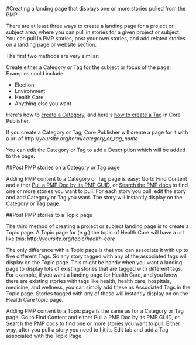 #Creating a landing page that displays one or more stories pulled from the PMP

There are at least three ways to create a landing page for a project or subject area, where you can pull in stories for a given project or subject. You can pull in PMP stories, post your own stories, and add related stories on a landing page or website section. 

The first two methods are very similar:

Create either a Category or Tag for the subject or focus of the page. Examples could include:

* Election
* Environment
* Health Care
* Anything else you want
 
Here's how to [create a Category](http://digitalservices.npr.org/post/how-create-category), and here's [how to create a Tag](http://digitalservices.npr.org/post/how-create-tag) in Core Publisher.

If you create a Category or Tag, Core Publisher will create a page for it with a url of http://*yoursite*.org/term/*category_or_tag_name*. 

You can edit the Category or Tag to add a Description which will be added to the page.

##Post PMP stories on a Category or Tag page

Adding PMP content to a Category or Tag page is easy: Go to Find Content and either [Pull a PMP Doc by its PMP GUID](/pulling-pmp-content-into-core-publisher.md#if-you-know-the-guid-of-a-specific-pmp-story-you-want), or [Search the PMP docs](/pulling-pmp-content-into-core-publisher.md#if-you-dont-know-the-guid-of-a-specific-pmp-story-search-the-pmp) to find one or more stories you want to pull. For each story you pull, edit the story and add Category or Tag you want. The story will instantly display on the Category or Tag page.

##Post PMP stories to a Topic page

The third method of creating a project or subject landing page is to create a Topic page. A Topic page for (e.g.) the topic of Health Care will have a url like this: http://*yoursite*.org/topic/*health-care*

The only difference with a Topic page is that you can associate it with up to five different Tags. So any story tagged with any of the associated tags will display on the Topic page. This might be handy when you want a landing page to display lots of existing stories that are tagged with different tags. For example, if you want a landing page for Health Care, and you know there are existing stories with tags like health, health care, hospitals, medicine, and wellness, you can simply add these as Associated Tags in the Topic page. Stories tagged with any of these will instantly display on on the Health Care topic page.

Adding PMP content to a Topic page is the same as for a Category or Tag page: Go to Find Content and either Pull a PMP Doc by its PMP GUID, or Search the PMP docs to find one or more stories you want to pull. Either way, after you pull a story you need to hit its Edit tab and add a Tag associated with the Topic Page.
